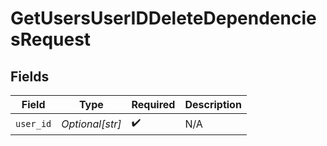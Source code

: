 # GetUsersUserIDDeleteDependenciesRequest


## Fields

| Field              | Type               | Required           | Description        |
| ------------------ | ------------------ | ------------------ | ------------------ |
| `user_id`          | *Optional[str]*    | :heavy_check_mark: | N/A                |
